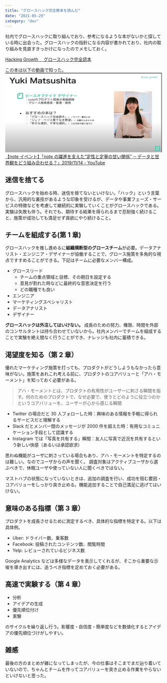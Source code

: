 ```yaml
---
title: "グロースハック完全教本を読んだ"
date: "2021-05-29"
category: "dev"
---
```


社内でグロースハックに取り組んでおり、参考になるような本がないかと探している時に出会った。グロースハックの指針になる内容が書かれており、社内の取り組みを見直すきっかけになったのでメモしておく。

[Hacking Growth 　グロースハック完全読本](https://amzn.to/3c2YPM9)

この本は以下の動画で知った。
![](img1.png)
[【note イベント】「note の躍進を支えた”定性と定量の甘い関係” ─ データと世界観をどう組み合わせる？」2019/11/14 - YouTube](https://www.youtube.com/watch?v=7nIz4yO2ODA)

## 迷信を捨てる

グロースハックを始める時、迷信を捨てないといけない。「ハック」という言葉から、汎用的な裏技があるような印象を受けるが、データや事業フェーズ・サービスの特徴などを考慮して継続的に実験していくことがグロースハックである。実験は失敗も伴う。それでも、期待する結果を得られるまで忍耐強く続けること、施策が成功しても満足せず貪欲にやり続けること。

## チームを組成する(第 1 章)

グロースハックを推し進めるに**組織横断型のグロースチーム**が必要。データアナリスト・エンジニア・デザイナーが協働することで、グロース施策を多角的な視点ですすめることができる。下記はチームに必要なメンバー構成。

- グロースリード
  - チームの重点領域と目標、その期日を設定する
  - 意見が割れた時などに最終的な意思決定を行う
  - どの職種でも良い
- エンジニア
- マーケティングスペシャリスト
- データアナリスト
- デザイナー

**グロースハックは外注してはいけない。** 成長のための努力、権限、時間を外部のコンサルタントは持ち合わせていないから。社内メンバーでチームを組成することで実験を絶え間なく行うことができ、ナレッジも社内に蓄積できる。

## 渇望度を知る（第 2 章）

優れたマーケティング施策を打っても、プロダクトがどうしようもなかったら意味がない。施策をあれこれ考える前に、プロダクトのコアバリューと「アハ・モーメント」を知っておく必要がある。

> アハ・モーメントとは、プロダクトの有用性がユーザーに刺さる瞬間を指す。何のためのプロダクトで、なぜ必要で、使うとどのように役立つのかというコアバリューを、ユーザーが心から感じる瞬間

- Twitter の場合だと 30 人フォローした時：興味のある情報を手軽に得られるサービスだと理解する
- Slack だとメンバー間のメッセージが 2000 件を超えた時：有用なコミュニケーション手段として認識する
- Instagram では「写真を共有する」瞬間：友人に写真で近況を共有するという新しい快感（あるいは承認欲求）

思わぬ機能がユーザに刺さっている場合もあり、アハ・モーメントを特定するのは難しい。なのでユーザからの声を聞く。
調査対象はアクティブユーザから選ぶべきで、休眠ユーザや使っていない人に聞くべきではない。

マストハブの状態になっていないときは、追加の調査を行い、成功を阻む要因・コアバリューをしっかり突き止める。機能追加することで自己満足に逃げてはいけない。

## 意味のある指標（第 3 章）

プロダクトを成長させるために測定するべき、具体的な指標を特定する。以下は具体例。

- Uber: ドライバー数、乗客数
- Facebook: 投稿されたコンテンツ数、閲覧時間
- Yelp: レビューされているビジネス数

Google Analytics などは多様なデータを表示してくれるが、そこから重要な示唆を導き出すには、追うべき指標を定めておく必要がある。

## 高速で実験する（第 4 章）

- 分析
- アイデアの生成
- 優先順位付け
- 実験

のサイクルを繰り返し行う。影響度・自信度・簡単度などを数値化するとアイデアの優先順位づけがしやすい。

## 雑感

最後の方のまとめが雑になってしまったが、今の仕事はそこまでまだ辿り着いていないので、ちゃんとチームを作ってコアバリューを突き止める作業をやらないといけないと思った。
